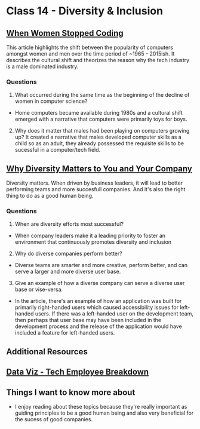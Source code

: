 # Class 14 - Diversity & Inclusion

## [When Women Stopped Coding](https://www.npr.org/sections/money/2014/10/21/357629765/when-women-stopped-coding)
This article highlights the shift between the popularity of computers amongst women and men over the time period of ~1965 - 2015ish.
It describes the cultural shift and theorizes the reason why the tech industry is a male dominated industry.

### Questions

1. What occurred during the same time as the beginning of the decline of women in computer science?
- Home computers became available during 1980s and a cultural shift emerged with a narrative that computers were primarily toys for boys.
2. Why does it matter that males had been playing on computers growing up?
It created a narrative that males developed computer skills as a child so as an adult, they already possessed the requisite skills to be sucessful in a computer/tech field.

## [Why Diversity Matters to You and Your Company](https://www.usatoday.com/story/tech/columnist/2015/07/21/why-diversity-matters-your-tech-company/30419871/)
Diversity matters. When driven by business leaders, it will lead to better performing teams and more succesfull companies. And it's also the right thing to do as a good human being.


### Questions

1. When are diversity efforts most successful?
- When company leaders make it a leading priority to foster an environment that continuously promotes diversity and inclusion
2. Why do diverse companies perform better?
- Diverse teams are smarter and more creative, perform better, and can serve a larger and more diverse user base.
3. Give an example of how a diverse company can serve a diverse user base or vise-versa.
- In the article, there's an example of how an application was built for primarily right-handed users which caused accessibility issues for left-handed users. If there was a left-handed user on the development team, then perhaps that user base may have been included in the development process and the release of the application would have included a feature for left-handed users.

## Additional Resources

## [Data Viz - Tech Employee Breakdown](https://informationisbeautiful.net/visualizations/diversity-in-tech/)

## Things I want to know more about
- I enjoy reading about these topics because they're really important as guiding principles to be a good human being and also very beneficial for the sucess of good companies.